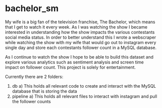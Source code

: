 # bachelor_sm

My wife is a big fan of the television franchise, The Bachelor, which means that I get to watch it every week. As I was watching the show I became interested in understanding how the show impacts the various contestants social media status. In order to better understand this I wrote a webscraper while watching the show with my wife that would go out to instagram every single day and store each contestants follower count in a MySQL database.

As I continue to watch the show I hope to be able to build this dataset and explore various analytics such as sentiment analysis and screen time impact on follower count. This project is solely for entertainment.

Currently there are 2 folders:
1) db
  a) This holds all relevant code to create and interact with the MySQL database that is storing the data
2) pipeline
  a) This holds all relevant files to interact with instagram and pull the follower counts

